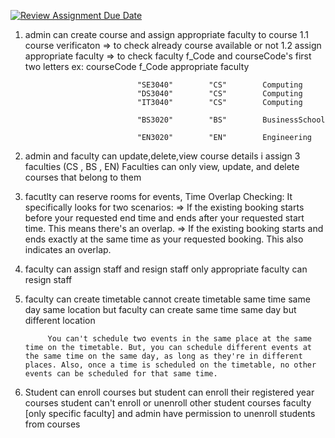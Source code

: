 [![Review Assignment Due Date](https://classroom.github.com/assets/deadline-readme-button-24ddc0f5d75046c5622901739e7c5dd533143b0c8e959d652212380cedb1ea36.svg)](https://classroom.github.com/a/MhkFIDKy)


1. admin can create course and assign appropriate faculty to course 
                1.1 course verificaton => to check already course available or not
                1.2 assign appropriate faculty => to check faculty f_Code and courseCode's first two letters 
                                ex: 
                                courseCode      f_Code      appropriate faculty

                                "SE3040"        "CS"        Computing 
                                "DS3040"        "CS"        Computing
                                "IT3040"        "CS"        Computing 

                                "BS3020"        "BS"        BusinessSchool

                                "EN3020"        "EN"        Engineering

2. admin and faculty can update,delete,view course details 
   i assign 3 faculties (CS , BS , EN) 
   Faculties can only view, update, and delete courses that belong to them 

3. facutlty can reserve rooms for events,
            Time Overlap Checking:
            It specifically looks for two scenarios:
                       => If the existing booking starts before your requested end time and ends after your      requested start time. This means there's an overlap.
                       => If the existing booking starts and ends exactly at the same time as your requested booking. This also indicates an overlap.

4. faculty can assign staff and resign staff 
            only appropriate faculty can resign staff

5. faculty can create timetable 
            cannot create timetable same time same day same location 
            but faculty can create same time same day but different location 
            

            You can't schedule two events in the same place at the same time on the timetable. But, you can schedule different events at the same time on the same day, as long as they're in different places. Also, once a time is scheduled on the timetable, no other events can be scheduled for that same time.


6. Student can enroll courses 
         but student can enroll their registered year courses 
         student can't enroll or unenroll other student courses
         faculty [only specific faculty] and admin have permission to unenroll students from courses 
         